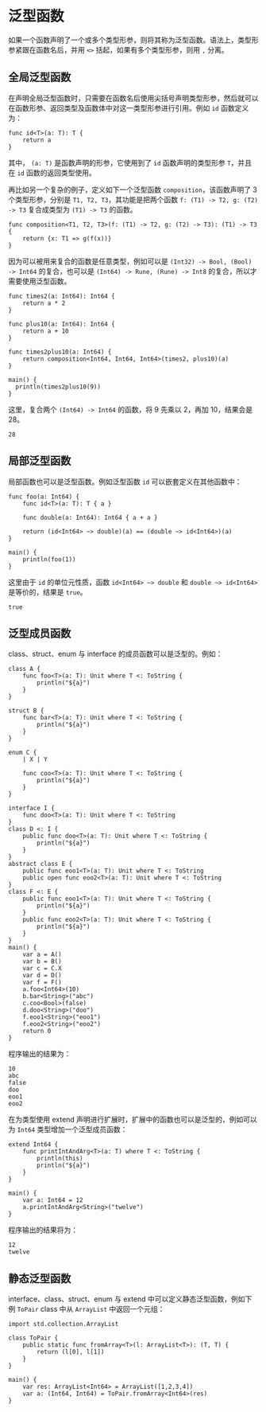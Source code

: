 # 泛型函数

如果一个函数声明了一个或多个类型形参，则将其称为泛型函数。语法上，类型形参紧跟在函数名后，并用 `<>` 括起，如果有多个类型形参，则用 `,` 分离。

## 全局泛型函数

在声明全局泛型函数时，只需要在函数名后使用尖括号声明类型形参，然后就可以在函数形参、返回类型及函数体中对这一类型形参进行引用。例如 `id` 函数定义为：

<!-- compile -->

```cangjie
func id<T>(a: T): T {
    return a
}
```

其中， `(a: T)` 是函数声明的形参，它使用到了 `id` 函数声明的类型形参 `T`，并且在 `id` 函数的返回类型使用。

再比如另一个复杂的例子，定义如下一个泛型函数 `composition`，该函数声明了 3 个类型形参，分别是 `T1, T2, T3`，其功能是把两个函数 `f: (T1) -> T2, g: (T2) -> T3` 复合成类型为 `(T1) -> T3` 的函数。

<!-- verify -composition -->

```cangjie
func composition<T1, T2, T3>(f: (T1) -> T2, g: (T2) -> T3): (T1) -> T3 {
    return {x: T1 => g(f(x))}
}
```

因为可以被用来复合的函数是任意类型，例如可以是 `(Int32) -> Bool, (Bool) -> Int64` 的复合，也可以是 `(Int64) -> Rune, (Rune) -> Int8` 的复合，所以才需要使用泛型函数。

<!-- verify -composition -->

```cangjie
func times2(a: Int64): Int64 {
    return a * 2
}

func plus10(a: Int64): Int64 {
    return a + 10
}

func times2plus10(a: Int64) {
    return composition<Int64, Int64, Int64>(times2, plus10)(a)
}

main() {
  println(times2plus10(9))
}
```

这里，复合两个 `(Int64) -> Int64` 的函数，将 9 先乘以 2，再加 10，结果会是 28。

<!-- verify -composition -->

```text
28
```

## 局部泛型函数

局部函数也可以是泛型函数。例如泛型函数 `id` 可以嵌套定义在其他函数中：

<!-- verify -->

```cangjie
func foo(a: Int64) {
    func id<T>(a: T): T { a }

    func double(a: Int64): Int64 { a + a }

    return (id<Int64> ~> double)(a) == (double ~> id<Int64>)(a)
}

main() {
    println(foo(1))
}
```

这里由于 `id` 的单位元性质，函数 `id<Int64> ~> double` 和 `double ~> id<Int64>` 是等价的，结果是 `true`。

```text
true
```

## 泛型成员函数

class、struct、enum 与 interface 的成员函数可以是泛型的。例如：

<!-- verify -->

```cangjie
class A {
    func foo<T>(a: T): Unit where T <: ToString {
        println("${a}")
    }
}

struct B {
    func bar<T>(a: T): Unit where T <: ToString {
        println("${a}")
    }
}

enum C {
    | X | Y

    func coo<T>(a: T): Unit where T <: ToString {
        println("${a}")
    }
}

interface I {
    func doo<T>(a: T): Unit where T <: ToString
}
class D <: I {
    public func doo<T>(a: T): Unit where T <: ToString {
        println("${a}")
    }
}
abstract class E {
    public func eoo1<T>(a: T): Unit where T <: ToString
    public open func eoo2<T>(a: T): Unit where T <: ToString
}
class F <: E {
    public func eoo1<T>(a: T): Unit where T <: ToString {
        println("${a}")
    }
    public func eoo2<T>(a: T): Unit where T <: ToString {
        println("${a}")
    }
}
main() {
    var a = A()
    var b = B()
    var c = C.X
    var d = D()
    var f = F()
    a.foo<Int64>(10)
    b.bar<String>("abc")
    c.coo<Bool>(false)
    d.doo<String>("doo")
    f.eoo1<String>("eoo1")
    f.eoo2<String>("eoo2")
    return 0
}
```

程序输出的结果为：

```text
10
abc
false
doo
eoo1
eoo2
```

在为类型使用 extend 声明进行扩展时，扩展中的函数也可以是泛型的，例如可以为 `Int64` 类型增加一个泛型成员函数：

<!-- verify -->

```cangjie
extend Int64 {
    func printIntAndArg<T>(a: T) where T <: ToString {
        println(this)
        println("${a}")
    }
}

main() {
    var a: Int64 = 12
    a.printIntAndArg<String>("twelve")
}
```

程序输出的结果将为：

```text
12
twelve
```

## 静态泛型函数

interface、class、struct、enum 与 extend 中可以定义静态泛型函数，例如下例 `ToPair` class 中从 `ArrayList` 中返回一个元组：

<!-- run -->

```cangjie
import std.collection.ArrayList

class ToPair {
    public static func fromArray<T>(l: ArrayList<T>): (T, T) {
        return (l[0], l[1])
    }
}

main() {
    var res: ArrayList<Int64> = ArrayList([1,2,3,4])
    var a: (Int64, Int64) = ToPair.fromArray<Int64>(res)
}
```
